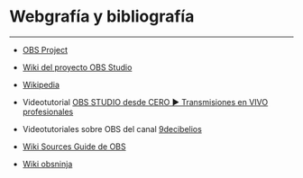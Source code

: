# Webgrafía y bibliografía

***
* [OBS Project](https://obsproject.com/)

* [Wiki del proyecto OBS Studio](https://obsproject.com/wiki/)

* [Wikipedia](https://es.wikipedia.org/wiki/Wikipedia:Portada)

* Videotutorial [OBS STUDIO desde CERO ► Transmisiones en VIVO profesionales](https://www.youtube.com/watch?v=K3aM_8ZuiIo)

* Videotutoriales sobre OBS del canal [9decibelios](https://www.youtube.com/user/9decibelios)

* [Wiki Sources Guide de OBS](https://obsproject.com/wiki/Sources-Guide)

* [Wiki obsninja](https://github.com/steveseguin/obsninja/wiki)
